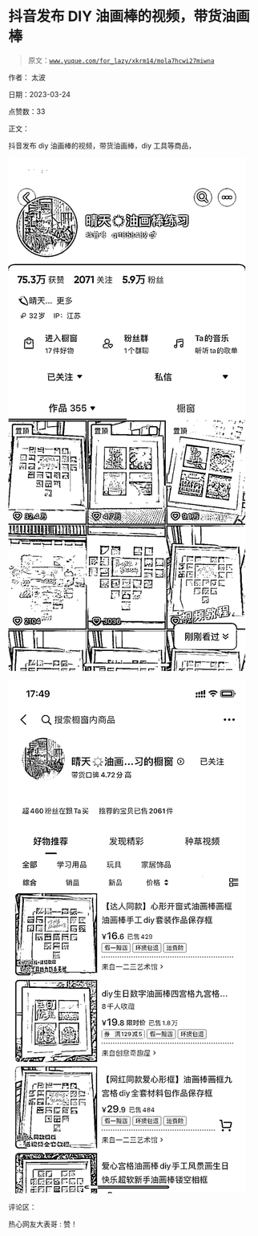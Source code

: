 # 抖音发布 DIY 油画棒的视频，带货油画棒

> 原文：[`www.yuque.com/for_lazy/xkrm14/mola7hcwi27miwna`](https://www.yuque.com/for_lazy/xkrm14/mola7hcwi27miwna)

作者： 太波

日期：2023-03-24

点赞数：33

正文：

抖音发布 diy 油画棒的视频，带货油画棒，diy 工具等商品，

![](img/a9e395e3e6c9d97eb634d4379110ab97.png)  

![](img/9c3b648c39ebb67aaee762aef104dbe5.png)

评论区：

热心网友大表哥 : 赞！



